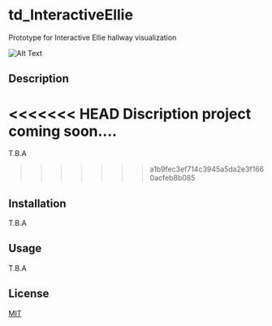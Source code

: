 # td_InteractiveEllie
Prototype for Interactive Ellie hallway visualization

![Alt Text](https://media.giphy.com/media/Lqx1Boih5hniA8e4nC/giphy.gif)

## Description

<<<<<<< HEAD
Discription project coming soon....
=======
T.B.A
>>>>>>> a1b9fec3ef714c3945a5da2e3f1660acfeb8b085

## Installation

T.B.A

## Usage

T.B.A

## License
[MIT](https://choosealicense.com/licenses/mit/)
